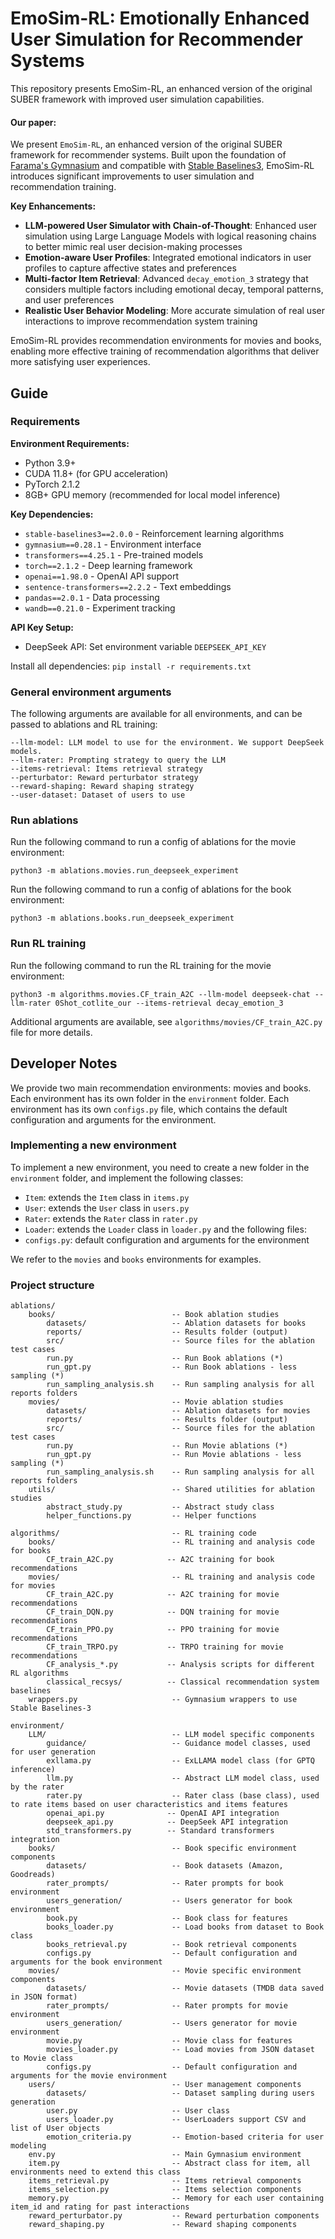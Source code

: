 # EmoSim-RL: Emotionally Enhanced User Simulation for Recommender Systems


This repository presents EmoSim-RL, an enhanced version of the original SUBER framework with improved user simulation capabilities.

#### Our paper:



We present `EmoSim-RL`, an enhanced version of the original SUBER framework for recommender systems. Built upon the foundation of [Farama's Gymnasium](https://gymnasium.farama.org/) and compatible with [Stable Baselines3](https://stable-baselines3.readthedocs.io/en/master/), EmoSim-RL introduces significant improvements to user simulation and recommendation training.

**Key Enhancements:**
- **LLM-powered User Simulator with Chain-of-Thought**: Enhanced user simulation using Large Language Models with logical reasoning chains to better mimic real user decision-making processes
- **Emotion-aware User Profiles**: Integrated emotional indicators in user profiles to capture affective states and preferences
- **Multi-factor Item Retrieval**: Advanced `decay_emotion_3` strategy that considers multiple factors including emotional decay, temporal patterns, and user preferences
- **Realistic User Behavior Modeling**: More accurate simulation of real user interactions to improve recommendation system training

EmoSim-RL provides recommendation environments for movies and books, enabling more effective training of recommendation algorithms that deliver more satisfying user experiences.

## Guide

### Requirements

**Environment Requirements:**
- Python 3.9+
- CUDA 11.8+ (for GPU acceleration)
- PyTorch 2.1.2
- 8GB+ GPU memory (recommended for local model inference)

**Key Dependencies:**
- `stable-baselines3==2.0.0` - Reinforcement learning algorithms
- `gymnasium==0.28.1` - Environment interface
- `transformers==4.25.1` - Pre-trained models
- `torch==2.1.2` - Deep learning framework
- `openai==1.98.0` - OpenAI API support
- `sentence-transformers==2.2.2` - Text embeddings
- `pandas==2.0.1` - Data processing
- `wandb==0.21.0` - Experiment tracking

**API Key Setup:**
- DeepSeek API: Set environment variable `DEEPSEEK_API_KEY`

Install all dependencies: `pip install -r requirements.txt`





### General environment arguments
The following arguments are available for all environments, and can be passed to ablations and RL training:

```
--llm-model: LLM model to use for the environment. We support DeepSeek models.
--llm-rater: Prompting strategy to query the LLM
--items-retrieval: Items retrieval strategy
--perturbator: Reward perturbator strategy 
--reward-shaping: Reward shaping strategy
--user-dataset: Dataset of users to use
```


### Run ablations
Run the following command to run a config of ablations for the movie environment:
``` 
python3 -m ablations.movies.run_deepseek_experiment
```

Run the following command to run a config of ablations for the book environment:
```
python3 -m ablations.books.run_deepseek_experiment
```

### Run RL training
Run the following command to run the RL training for the movie environment:
```
python3 -m algorithms.movies.CF_train_A2C --llm-model deepseek-chat --llm-rater 0Shot_cotlite_our --items-retrieval decay_emotion_3
```
Additional arguments are available, see `algorithms/movies/CF_train_A2C.py` file for more details.


## Developer Notes
We provide two main recommendation environments: movies and books. Each environment has its own folder in the `environment` folder.
Each environment has its own `configs.py` file, which contains the default configuration and arguments for the environment. 

### Implementing a new environment
To implement a new environment, you need to create a new folder in the `environment` folder, and implement the following classes:
- `Item`: extends the `Item` class in `items.py`
- `User`: extends the `User` class in `users.py`
- `Rater`: extends the `Rater` class in `rater.py`
- `Loader`: extends the `Loader` class in `loader.py`
and the following files:
- `configs.py`: default configuration and arguments for the environment

We refer to the `movies` and `books` environments for examples.

### Project structure

```
ablations/
    books/                          -- Book ablation studies
        datasets/                   -- Ablation datasets for books
        reports/                    -- Results folder (output)
        src/                        -- Source files for the ablation test cases
        run.py                      -- Run Book ablations (*)
        run_gpt.py                  -- Run Book ablations - less sampling (*)
        run_sampling_analysis.sh    -- Run sampling analysis for all reports folders
    movies/                         -- Movie ablation studies
        datasets/                   -- Ablation datasets for movies
        reports/                    -- Results folder (output)
        src/                        -- Source files for the ablation test cases
        run.py                      -- Run Movie ablations (*)
        run_gpt.py                  -- Run Movie ablations - less sampling (*)
        run_sampling_analysis.sh    -- Run sampling analysis for all reports folders
    utils/                          -- Shared utilities for ablation studies
        abstract_study.py           -- Abstract study class
        helper_functions.py         -- Helper functions

algorithms/                         -- RL training code
    books/                          -- RL training and analysis code for books
        CF_train_A2C.py            -- A2C training for book recommendations
    movies/                         -- RL training and analysis code for movies
        CF_train_A2C.py            -- A2C training for movie recommendations
        CF_train_DQN.py            -- DQN training for movie recommendations
        CF_train_PPO.py            -- PPO training for movie recommendations
        CF_train_TRPO.py           -- TRPO training for movie recommendations
        CF_analysis_*.py           -- Analysis scripts for different RL algorithms
        classical_recsys/          -- Classical recommendation system baselines
    wrappers.py                     -- Gymnasium wrappers to use Stable Baselines-3

environment/
    LLM/                            -- LLM model specific components
        guidance/                   -- Guidance model classes, used for user generation
        exllama.py                  -- ExLLAMA model class (for GPTQ inference)
        llm.py                      -- Abstract LLM model class, used by the rater
        rater.py                    -- Rater class (base class), used to rate items based on user characteristics and items features
        openai_api.py              -- OpenAI API integration
        deepseek_api.py            -- DeepSeek API integration
        std_transformers.py        -- Standard transformers integration
    books/                          -- Book specific environment components
        datasets/                   -- Book datasets (Amazon, Goodreads)
        rater_prompts/              -- Rater prompts for book environment
        users_generation/           -- Users generator for book environment
        book.py                     -- Book class for features
        books_loader.py             -- Load books from dataset to Book class
        books_retrieval.py          -- Book retrieval components
        configs.py                  -- Default configuration and arguments for the book environment
    movies/                         -- Movie specific environment components
        datasets/                   -- Movie datasets (TMDB data saved in JSON format)
        rater_prompts/              -- Rater prompts for movie environment
        users_generation/           -- Users generator for movie environment
        movie.py                    -- Movie class for features
        movies_loader.py            -- Load movies from JSON dataset to Movie class
        configs.py                  -- Default configuration and arguments for the movie environment
    users/                          -- User management components
        datasets/                   -- Dataset sampling during users generation
        user.py                     -- User class
        users_loader.py             -- UserLoaders support CSV and list of User objects
        emotion_criteria.py         -- Emotion-based criteria for user modeling
    env.py                          -- Main Gymnasium environment
    item.py                         -- Abstract class for item, all environments need to extend this class
    items_retrieval.py              -- Items retrieval components
    items_selection.py              -- Items selection components
    memory.py                       -- Memory for each user containing item_id and rating for past interactions
    reward_perturbator.py           -- Reward perturbation components
    reward_shaping.py               -- Reward shaping components
```

